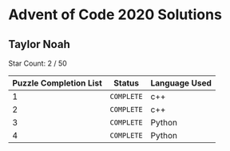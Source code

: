 # Advent of Code 2020 Solutions 

## Taylor Noah

Star Count: 2 / 50  
      
| Puzzle Completion List   | Status | Language Used |  
| --- | --- | --- |  
1 | `COMPLETE`  | c++ |  
2 | `COMPLETE`  | c++ | 
3 | `COMPLETE`  | Python | 
4 | `COMPLETE`  | Python | 
